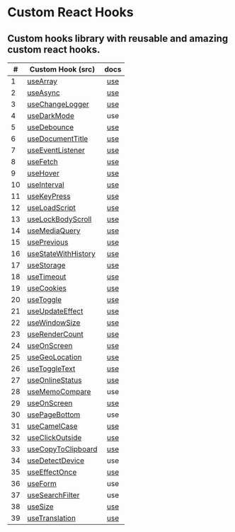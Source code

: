 # Custom React Hooks

## Custom hooks library with reusable and amazing custom react hooks.


|#| Custom Hook (src)    | docs          | 
|-----| ------------- |:-------------:|
| 1 | [useArray](https://github.com/Astrogeek77/custom-react-hooks/blob/main/src/hooks/useArray/useArray.jsx) | [use](https://github.com/Astrogeek77/custom-react-hooks/blob/main/src/hooks/useArray/ArrayComponent.jsx) |
| 2 | [useAsync](https://github.com/Astrogeek77/custom-react-hooks/blob/main/src/hooks/useAsync/useAsync.js) | [use](https://github.com/Astrogeek77/custom-react-hooks/blob/main/src/hooks/useAsync/AsyncComponent.jsx) |
| 3 | [useChangeLogger](https://github.com/Astrogeek77/custom-react-hooks/blob/main/src/hooks/useChangeLogger/useChangeLogger.jsx) | [use](https://github.com/Astrogeek77/custom-react-hooks/blob/main/src/hooks/useChangeLogger/ChangeLoggerComponent.jsx) |
| 4 | [useDarkMode](https://github.com/Astrogeek77/custom-react-hooks/blob/main/src/hooks/useDarkMode/useDarkMode.jsx) | use |
| 5 | [useDebounce](https://github.com/Astrogeek77/custom-react-hooks/blob/main/src/hooks/useDebounce/useDebounce.jsx) | [use](https://github.com/Astrogeek77/custom-react-hooks/blob/main/src/hooks/useDebounce/DebounceComponent.jsx) |
| 6 | [useDocumentTitle](https://github.com/Astrogeek77/custom-react-hooks/blob/main/src/hooks/useDocumentTitle/useDocumentTitle.jsx) | [use](https://github.com/Astrogeek77/custom-react-hooks/blob/main/src/hooks/useDocumentTitle/DocumentComponent.jsx) |
| 7 | [useEventListener](https://github.com/Astrogeek77/custom-react-hooks/blob/main/src/hooks/useEventListener/useEventListener.jsx) | [use](https://github.com/Astrogeek77/custom-react-hooks/blob/main/src/hooks/useEventListener/EventListenerComponent.jsx) |
| 8 | [useFetch](https://github.com/Astrogeek77/custom-react-hooks/blob/main/src/hooks/useFetch/FetchComponent.jsx) | [use](https://github.com/Astrogeek77/custom-react-hooks/blob/main/src/hooks/useFetch/useFetch.jsx) |
| 9 | [useHover](https://github.com/Astrogeek77/custom-react-hooks/blob/main/src/hooks/useHover/useHover.js) | [use](https://github.com/Astrogeek77/custom-react-hooks/blob/main/src/hooks/useHover/HoverComponent.jsx) |
| 10 | [useInterval](https://github.com/Astrogeek77/custom-react-hooks/blob/main/src/hooks/useInterval/useInterval.js) | [use](https://github.com/Astrogeek77/custom-react-hooks/blob/main/src/hooks/useInterval/IntervalComponent.jsx) |
| 11 | [useKeyPress](https://github.com/Astrogeek77/custom-react-hooks/blob/main/src/hooks/useKeyPress/useKeyPress.js) | [use](https://github.com/Astrogeek77/custom-react-hooks/blob/main/src/hooks/useKeyPress/KeyPressComponent.jsx) |
| 12 | [useLoadScript](https://github.com/Astrogeek77/custom-react-hooks/blob/main/src/hooks/useLoadScript/useLoadScript.js) | [use](https://github.com/Astrogeek77/custom-react-hooks/blob/main/src/hooks/useLoadScript/LoadScriptComponent.jsx) |
| 13 | [useLockBodyScroll](https://github.com/Astrogeek77/custom-react-hooks/blob/main/src/hooks/useLockBodyScroll/useLockBodyScroll.js) | [use](https://github.com/Astrogeek77/custom-react-hooks/blob/main/src/hooks/useLockBodyScroll/LockBodyScrollComponent.jsx) |
| 14 | [useMediaQuery](https://github.com/Astrogeek77/custom-react-hooks/blob/main/src/hooks/useMediaQueries/useMediaQuery.jsx) | [use](https://github.com/Astrogeek77/custom-react-hooks/blob/main/src/hooks/useMediaQueries/MediaQueryComponent.jsx) |
| 15 | [usePrevious](https://github.com/Astrogeek77/custom-react-hooks/blob/main/src/hooks/usePrevious/usePrevious.js) | [use](https://github.com/Astrogeek77/custom-react-hooks/blob/main/src/hooks/usePrevious/PreviousComponent.jsx) |
| 16 | [useStateWithHistory](https://github.com/Astrogeek77/custom-react-hooks/blob/main/src/hooks/useStateWithHistory/useStateWithHistory.js) | [use](https://github.com/Astrogeek77/custom-react-hooks/blob/main/src/hooks/useStateWithHistory/StateWithHistoryComponent.jsx) |
| 17 | [useStorage](https://github.com/Astrogeek77/custom-react-hooks/blob/main/src/hooks/useStorage/useStorage.jsx) | [use](https://github.com/Astrogeek77/custom-react-hooks/blob/main/src/hooks/useStorage/StorageComponent.jsx) |
| 18 | [useTimeout](https://github.com/Astrogeek77/custom-react-hooks/blob/main/src/hooks/useTimeout/useTimeout.jsx) | [use](https://github.com/Astrogeek77/custom-react-hooks/blob/main/src/hooks/useTimeout/TimeoutComponent.jsx) |
| 19 | [useCookies](https://github.com/Astrogeek77/custom-react-hooks/blob/main/src/hooks/useCookies/useCookie.js) | [use](https://github.com/Astrogeek77/custom-react-hooks/blob/main/src/hooks/useCookies/CookiesComponent.jsx) |
| 20 | [useToggle](https://github.com/Astrogeek77/custom-react-hooks/blob/main/src/hooks/useToggle/useToggle.jsx) | [use](https://github.com/Astrogeek77/custom-react-hooks/blob/main/src/hooks/useToggle/ToggleComponent.jsx) |
| 21 | [useUpdateEffect](https://github.com/Astrogeek77/custom-react-hooks/blob/main/src/hooks/useUpdateEffect/useUpdateEffect.jsx) | [use](https://github.com/Astrogeek77/custom-react-hooks/blob/main/src/hooks/useUpdateEffect/UpdateEffectComponent.jsx) |
| 22 | [useWindowSize](https://github.com/Astrogeek77/custom-react-hooks/blob/main/src/hooks/useWindowSize/useWindowSize.js) | [use](https://github.com/Astrogeek77/custom-react-hooks/blob/main/src/hooks/useWindowSize/WindowSizeComponent.jsx) |
| 23 | [useRenderCount](https://github.com/Astrogeek77/custom-react-hooks/blob/main/src/hooks/useRenderCount/useRenderCount.js) | [use](https://github.com/Astrogeek77/custom-react-hooks/blob/main/src/hooks/useRenderCount/RenderCountComponent.jsx) |
| 24 | [useOnScreen](https://github.com/Astrogeek77/custom-react-hooks/blob/main/src/hooks/useOnScreen/useOnScreen.js) | [use](https://github.com/Astrogeek77/custom-react-hooks/blob/main/src/hooks/useOnScreen/ScreenComponent.jsx) |
| 25 | [useGeoLocation](https://github.com/Astrogeek77/custom-react-hooks/blob/main/src/hooks/useGeoLocation/useGeoLocation.js) | [use](https://github.com/Astrogeek77/custom-react-hooks/blob/main/src/hooks/useGeoLocation/GeoLocationComponent.jsx) |
| 26 | [useToggleText](https://github.com/Astrogeek77/custom-react-hooks/blob/main/src/hooks/useToggleText/useToggleText.js) | [use](https://github.com/Astrogeek77/custom-react-hooks/blob/main/src/hooks/useToggleText/ToggleTextComponent.jsx) |
| 27 | [useOnlineStatus](https://github.com/Astrogeek77/custom-react-hooks/blob/main/src/hooks/useOnlineStatus/useOnlineStatus.js) | [use](https://github.com/Astrogeek77/custom-react-hooks/blob/main/src/hooks/useOnlineStatus/OnlineStatusComponent.jsx) |
| 28 | [useMemoCompare](https://github.com/Astrogeek77/custom-react-hooks/blob/main/src/hooks/useMemoCompare/useMemoCompare.js) | use |
| 29 | [useOnScreen](https://github.com/Astrogeek77/custom-react-hooks/blob/main/src/hooks/useOnScreen/useOnScreen.js) | [use](https://github.com/Astrogeek77/custom-react-hooks/blob/main/src/hooks/useOnScreen/ScreenComponent.jsx) |
| 30 | [usePageBottom](https://github.com/Astrogeek77/custom-react-hooks/blob/main/src/hooks/usePageBottom/usePageBottom.js) | use |
| 31 | [useCamelCase](https://github.com/Astrogeek77/custom-react-hooks/blob/main/src/hooks/useCamelCase/useCamelCase.js) | [use](https://github.com/Astrogeek77/custom-react-hooks/blob/main/src/hooks/useCamelCase/CamelCaseComponent.jsx) |
| 32 | [useClickOutside](https://github.com/Astrogeek77/custom-react-hooks/blob/main/src/hooks/useClickOutside/useClickOutside.js) | [use](https://github.com/Astrogeek77/custom-react-hooks/blob/main/src/hooks/useClickOutside/ClickOutsideComponent.jsx) |
| 33 | [useCopyToClipboard](https://github.com/Astrogeek77/custom-react-hooks/blob/main/src/hooks/useCopyToClipboard/useCopyToClipboard.js) | [use](https://github.com/Astrogeek77/custom-react-hooks/blob/main/src/hooks/useCopyToClipboard/CopyToClipboardComponent.jsx) |
| 34 | [useDetectDevice](https://github.com/Astrogeek77/custom-react-hooks/blob/main/src/hooks/useDetectDevice/useDetectDevice.js) | use |
| 35 | [useEffectOnce](https://github.com/Astrogeek77/custom-react-hooks/blob/main/src/hooks/useEffectOnce/useEffectOnce.js) | [use](https://github.com/Astrogeek77/custom-react-hooks/blob/main/src/hooks/useEffectOnce/EffectOnceComponent.jsx) |
| 36 | [useForm](https://github.com/Astrogeek77/custom-react-hooks/blob/main/src/hooks/useFrom/useForm.js) | use |
| 37 | [useSearchFilter](https://github.com/Astrogeek77/custom-react-hooks/blob/main/src/hooks/useSearchFilter/useSearchFilter.js) | use |
| 38 | [useSize](https://github.com/Astrogeek77/custom-react-hooks/blob/main/src/hooks/useSize/useSize.js) | [use](https://github.com/Astrogeek77/custom-react-hooks/blob/main/src/hooks/useSize/SizeComponent.jsx) |
| 39 | [useTranslation](https://github.com/Astrogeek77/custom-react-hooks/blob/main/src/hooks/useTranslation/useTranslation.js) | [use](https://github.com/Astrogeek77/custom-react-hooks/blob/main/src/hooks/useTranslation/TranslationComponent.jsx) |

